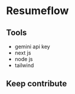 # Resumeflow
 ## Tools 
 - gemini api key 
 - next js 
 - node js
 - tailwind 

## Keep contribute 



